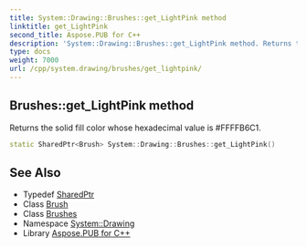 ```yaml
---
title: System::Drawing::Brushes::get_LightPink method
linktitle: get_LightPink
second_title: Aspose.PUB for C++
description: 'System::Drawing::Brushes::get_LightPink method. Returns the solid fill color whose hexadecimal value is #FFFFB6C1 in C++.'
type: docs
weight: 7000
url: /cpp/system.drawing/brushes/get_lightpink/
---
```

## Brushes::get_LightPink method


Returns the solid fill color whose hexadecimal value is #FFFFB6C1.

```cpp
static SharedPtr<Brush> System::Drawing::Brushes::get_LightPink()
```

## See Also

* Typedef [SharedPtr](../../../system/sharedptr/)
* Class [Brush](../../brush/)
* Class [Brushes](../)
* Namespace [System::Drawing](../../)
* Library [Aspose.PUB for C++](../../../)
